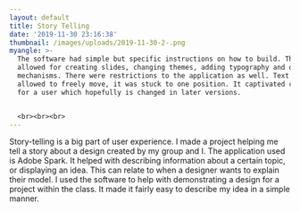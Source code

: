 ```yaml
---
layout: default
title: Story Telling
date: '2019-11-30 23:16:38'
thumbnail: /images/uploads/2019-11-30-2-.png
myangle: >-
  The software had simple but specific instructions on how to build. The app
  allowed for creating slides, changing themes, adding typography and other
  mechanisms. There were restrictions to the application as well. Text was not
  allowed to freely move, it was stuck to one position. It captivated creativity
  for a user which hopefully is changed in later versions.


  <br><br><br>
---
```

Story-telling is a big part of user experience. I made a project helping me tell a story about a design created by my group and I. The application used is Adobe Spark. It helped with describing information about a certain topic, or displaying an idea. This can relate to when a designer wants to explain their model. I used the software to help with demonstrating a design for a project within the class. It made it fairly easy to describe my idea in a simple manner.
